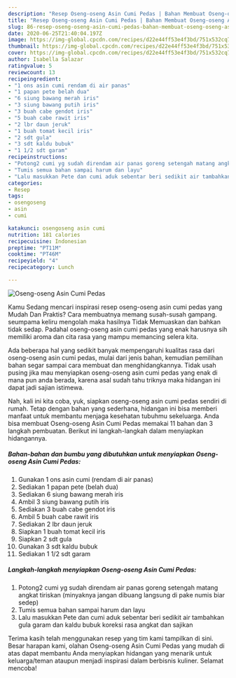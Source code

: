 ```yaml
---
description: "Resep Oseng-oseng Asin Cumi Pedas | Bahan Membuat Oseng-oseng Asin Cumi Pedas Yang Menggugah Selera"
title: "Resep Oseng-oseng Asin Cumi Pedas | Bahan Membuat Oseng-oseng Asin Cumi Pedas Yang Menggugah Selera"
slug: 86-resep-oseng-oseng-asin-cumi-pedas-bahan-membuat-oseng-oseng-asin-cumi-pedas-yang-menggugah-selera
date: 2020-06-25T21:40:04.197Z
image: https://img-global.cpcdn.com/recipes/d22e44ff53e4f3bd/751x532cq70/oseng-oseng-asin-cumi-pedas-foto-resep-utama.jpg
thumbnail: https://img-global.cpcdn.com/recipes/d22e44ff53e4f3bd/751x532cq70/oseng-oseng-asin-cumi-pedas-foto-resep-utama.jpg
cover: https://img-global.cpcdn.com/recipes/d22e44ff53e4f3bd/751x532cq70/oseng-oseng-asin-cumi-pedas-foto-resep-utama.jpg
author: Isabella Salazar
ratingvalue: 5
reviewcount: 13
recipeingredient:
- "1 ons asin cumi rendam di air panas"
- "1 papan pete belah dua"
- "6 siung bawang merah iris"
- "3 siung bawang putih iris"
- "3 buah cabe gendot iris"
- "5 buah cabe rawit iris"
- "2 lbr daun jeruk"
- "1 buah tomat kecil iris"
- "2 sdt gula"
- "3 sdt kaldu bubuk"
- "1 1/2 sdt garam"
recipeinstructions:
- "Potong2 cumi yg sudah direndam air panas goreng setengah matang angkat tiriskan (minyaknya jangan dibuang langsung di pake numis biar sedep)"
- "Tumis semua bahan sampai harum dan layu"
- "Lalu masukkan Pete dan cumi aduk sebentar beri sedikit air tambahkan gula garam dan kaldu bubuk koreksi rasa angkat dan sajikan"
categories:
- Resep
tags:
- osengoseng
- asin
- cumi

katakunci: osengoseng asin cumi 
nutrition: 181 calories
recipecuisine: Indonesian
preptime: "PT11M"
cooktime: "PT46M"
recipeyield: "4"
recipecategory: Lunch

---
```



![Oseng-oseng Asin Cumi Pedas](https://img-global.cpcdn.com/recipes/d22e44ff53e4f3bd/751x532cq70/oseng-oseng-asin-cumi-pedas-foto-resep-utama.jpg)

Kamu Sedang mencari inspirasi resep oseng-oseng asin cumi pedas yang Mudah Dan Praktis? Cara membuatnya memang susah-susah gampang. seumpama keliru mengolah maka hasilnya Tidak Memuaskan dan bahkan tidak sedap. Padahal oseng-oseng asin cumi pedas yang enak harusnya sih memiliki aroma dan cita rasa yang mampu memancing selera kita.



Ada beberapa hal yang sedikit banyak mempengaruhi kualitas rasa dari oseng-oseng asin cumi pedas, mulai dari jenis bahan, kemudian pemilihan bahan segar sampai cara membuat dan menghidangkannya. Tidak usah pusing jika mau menyiapkan oseng-oseng asin cumi pedas yang enak di mana pun anda berada, karena asal sudah tahu triknya maka hidangan ini dapat jadi sajian istimewa.


Nah, kali ini kita coba, yuk, siapkan oseng-oseng asin cumi pedas sendiri di rumah. Tetap dengan bahan yang sederhana, hidangan ini bisa memberi manfaat untuk membantu menjaga kesehatan tubuhmu sekeluarga. Anda bisa membuat Oseng-oseng Asin Cumi Pedas memakai 11 bahan dan 3 langkah pembuatan. Berikut ini langkah-langkah dalam menyiapkan hidangannya.

<!--inarticleads1-->

##### Bahan-bahan dan bumbu yang dibutuhkan untuk menyiapkan Oseng-oseng Asin Cumi Pedas:

1. Gunakan 1 ons asin cumi (rendam di air panas)
1. Sediakan 1 papan pete (belah dua)
1. Sediakan 6 siung bawang merah iris
1. Ambil 3 siung bawang putih iris
1. Sediakan 3 buah cabe gendot iris
1. Ambil 5 buah cabe rawit iris
1. Sediakan 2 lbr daun jeruk
1. Siapkan 1 buah tomat kecil iris
1. Siapkan 2 sdt gula
1. Gunakan 3 sdt kaldu bubuk
1. Sediakan 1 1/2 sdt garam




<!--inarticleads2-->

##### Langkah-langkah menyiapkan Oseng-oseng Asin Cumi Pedas:

1. Potong2 cumi yg sudah direndam air panas goreng setengah matang angkat tiriskan (minyaknya jangan dibuang langsung di pake numis biar sedep)
1. Tumis semua bahan sampai harum dan layu
1. Lalu masukkan Pete dan cumi aduk sebentar beri sedikit air tambahkan gula garam dan kaldu bubuk koreksi rasa angkat dan sajikan




Terima kasih telah menggunakan resep yang tim kami tampilkan di sini. Besar harapan kami, olahan Oseng-oseng Asin Cumi Pedas yang mudah di atas dapat membantu Anda menyiapkan hidangan yang menarik untuk keluarga/teman ataupun menjadi inspirasi dalam berbisnis kuliner. Selamat mencoba!
